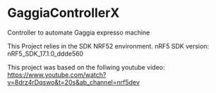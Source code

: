 # GaggiaControllerX
Controller to automate Gaggia expresso machine

This Project relies in the SDK NRF52 environment.
nRF5 SDK version: nRF5_SDK_17.1.0_ddde560

This project was based on the follwing youtube video: https://www.youtube.com/watch?v=8drz4rDqswo&t=20s&ab_channel=nrf5dev